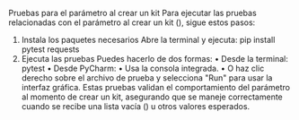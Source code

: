  Pruebas para el parámetro al crear un kit
Para ejecutar las pruebas relacionadas con el parámetro al crear un kit (), sigue estos pasos:
1. 	Instala los paquetes necesarios
Abre la terminal y ejecuta:
pip install pytest requests
2. 	Ejecuta las pruebas
Puedes hacerlo de dos formas:
• 	Desde la terminal:
pytest
• 	Desde PyCharm:
• 	Usa la consola integrada.
• 	O haz clic derecho sobre el archivo de prueba y selecciona "Run" para usar la interfaz gráfica.
Estas pruebas validan el comportamiento del parámetro al momento de crear un kit, asegurando que se maneje correctamente cuando se recibe una lista vacía () u otros valores esperados.